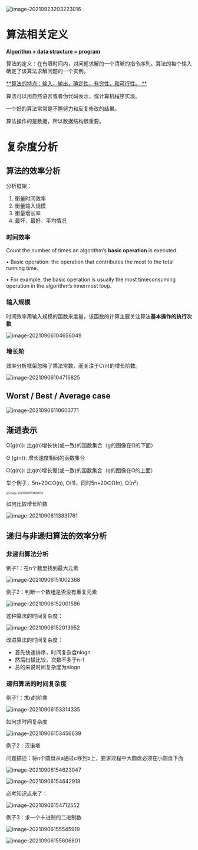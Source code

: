 ![image-20210923203223016](ch2算法效率.assets/image-20210923203223016.png)

# 算法相关定义

<u>**Algorithm + data structure = program**</u>

算法的定义：在有限时间内，对问题求解的一个清晰的指令序列。算法的每个输入确定了该算法求解问题的一个实例。 

<u>**算法的特点：输入，输出，确定性，有穷性，和可行性。 **</u>

算法可以用自然语言或者伪代码表示，或计算机程序实现。 

一个好的算法常常是不懈努力和反复修改的结果。 

算法操作的是数据，所以数据结构很重要。



# 复杂度分析

## 算法的效率分析

分析框架：

1. 衡量时间效率
2. 衡量输入规模
3. 衡量增长率
4. 最坏、最好、平均情况



### 时间效率

Count the number of times an algorithm’s **basic operation** is executed. 

• Basic operation: the operation that contributes the most to the total running time. 

• For example, the basic operation is usually the most timeconsuming operation in the algorithm’s innermost loop.



### 输入规模

时间效率用输入规模的函数来度量，该函数的计算主要关注算法**基本操作的执行次数**

![image-20210906104656049](ch2算法效率.assets/image-20210906104656049.png)



### 增长阶

效率分析框架忽略了乘法常数，而关注于C(n)的增长阶数。

![image-20210906104716825](ch2算法效率.assets/image-20210906104716825.png)



## Worst / Best / Average case

![image-20210906110603771](ch2算法效率.assets/image-20210906110603771.png)



## 渐进表示

Ω(g(n)):  比g(n)增长快(或一致)的函数集合（g的图像在Ω的下面）

Θ (g(n)):  增长速度相同的函数集合

O(g(n)):  比g(n)增长慢(或一致)的函数集合（g的图像在O的上面）

举个例子，5n+20∈O(n), O(1)，同时5n+20∈Ω(n), Ω(n²)

<img src="ch2算法效率.assets/image-20210906113400053.png" alt="image-20210906113400053" style="zoom:50%;" />

如何比较增长阶数

![image-20210906113831761](ch2算法效率.assets/image-20210906113831761.png)



## 递归与非递归算法的效率分析

### 非递归算法分析

例子1：在n个数里找到最大元素

![image-20210906151002368](ch2算法效率.assets/image-20210906151002368.png)

例子2：判断一个数组是否没有重复元素

![image-20210906152001586](ch2算法效率.assets/image-20210906152001586.png)

这种算法的时间复杂度：

![image-20210906152013952](ch2算法效率.assets/image-20210906152013952.png)

改进算法的时间复杂度：

- 首先快速排序，时间复杂度nlogn
- 然后扫描比较，次数不多于n-1
- 总的来说时间复杂度为nlogn



### 递归算法的时间复杂度

例子1：求n的阶乘

![image-20210906153314335](ch2算法效率.assets/image-20210906153314335.png)

如何求时间复杂度

![image-20210906153456639](ch2算法效率.assets/image-20210906153456639.png)



例子2：汉诺塔

问题描述：将n个圆盘从a通过c移到b上，要求过程中大圆盘必须在小圆盘下面

![image-20210906154623047](ch2算法效率.assets/image-20210906154623047.png)

![image-20210906154642918](ch2算法效率.assets/image-20210906154642918.png)

必考知识点来了：

![image-20210906154712552](ch2算法效率.assets/image-20210906154712552.png)



例子3：求一个十进制的二进制数

![image-20210906155545919](ch2算法效率.assets/image-20210906155545919.png)

![image-20210906155606801](ch2算法效率.assets/image-20210906155606801.png)





